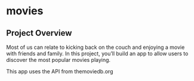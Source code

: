 # movies
## Project Overview

Most of us can relate to kicking back on the couch and enjoying a movie with friends and family. In this project, you’ll build an app to allow users to discover the most popular movies playing.

This app uses the API from themoviedb.org
